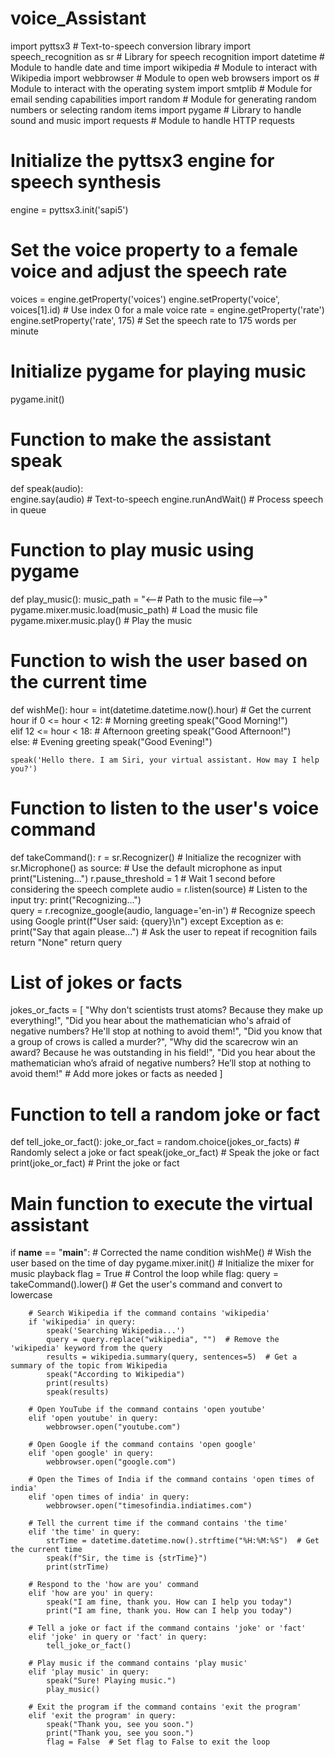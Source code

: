 # voice_Assistant
import pyttsx3  # Text-to-speech conversion library
import speech_recognition as sr  # Library for speech recognition
import datetime  # Module to handle date and time
import wikipedia  # Module to interact with Wikipedia
import webbrowser  # Module to open web browsers
import os  # Module to interact with the operating system
import smtplib  # Module for email sending capabilities
import random  # Module for generating random numbers or selecting random items
import pygame  # Library to handle sound and music
import requests  # Module to handle HTTP requests

# Initialize the pyttsx3 engine for speech synthesis
engine = pyttsx3.init('sapi5')

# Set the voice property to a female voice and adjust the speech rate
voices = engine.getProperty('voices')
engine.setProperty('voice', voices[1].id)  # Use index 0 for a male voice
rate = engine.getProperty('rate')
engine.setProperty('rate', 175)  # Set the speech rate to 175 words per minute

# Initialize pygame for playing music
pygame.init()

# Function to make the assistant speak
def speak(audio):   
    engine.say(audio)  # Text-to-speech
    engine.runAndWait()  # Process speech in queue

# Function to play music using pygame
def play_music():
    music_path = "<--# Path to the music file-->"
    pygame.mixer.music.load(music_path)  # Load the music file
    pygame.mixer.music.play()  # Play the music

# Function to wish the user based on the current time
def wishMe():
    hour = int(datetime.datetime.now().hour)  # Get the current hour
    if 0 <= hour < 12:  # Morning greeting
        speak("Good Morning!")    
    elif 12 <= hour < 18:  # Afternoon greeting
        speak("Good Afternoon!")       
    else:  # Evening greeting
        speak("Good Evening!")      

    speak('Hello there. I am Siri, your virtual assistant. How may I help you?')

# Function to listen to the user's voice command
def takeCommand():
    r = sr.Recognizer()  # Initialize the recognizer
    with sr.Microphone() as source:  # Use the default microphone as input
        print("Listening...")
        r.pause_threshold = 1  # Wait 1 second before considering the speech complete
        audio = r.listen(source)  # Listen to the input
        try:
            print("Recognizing...")    
            query = r.recognize_google(audio, language='en-in')  # Recognize speech using Google
            print(f"User said: {query}\n")
        except Exception as e:
            print("Say that again please...")  # Ask the user to repeat if recognition fails
            return "None"
        return query

# List of jokes or facts
jokes_or_facts = [
    "Why don't scientists trust atoms? Because they make up everything!",
    "Did you hear about the mathematician who's afraid of negative numbers? He'll stop at nothing to avoid them!",
    "Did you know that a group of crows is called a murder?",
    "Why did the scarecrow win an award? Because he was outstanding in his field!",
    "Did you hear about the mathematician who’s afraid of negative numbers? He’ll stop at nothing to avoid them!"
    # Add more jokes or facts as needed
]

# Function to tell a random joke or fact
def tell_joke_or_fact():
    joke_or_fact = random.choice(jokes_or_facts)  # Randomly select a joke or fact
    speak(joke_or_fact)  # Speak the joke or fact
    print(joke_or_fact)  # Print the joke or fact

# Main function to execute the virtual assistant
if __name__ == "__main__":  # Corrected the name condition
    wishMe()  # Wish the user based on the time of day
    pygame.mixer.init()  # Initialize the mixer for music playback
    flag = True  # Control the loop
    while flag:
        query = takeCommand().lower()  # Get the user's command and convert to lowercase
        
        # Search Wikipedia if the command contains 'wikipedia'
        if 'wikipedia' in query:
            speak('Searching Wikipedia...')
            query = query.replace("wikipedia", "")  # Remove the 'wikipedia' keyword from the query
            results = wikipedia.summary(query, sentences=5)  # Get a summary of the topic from Wikipedia
            speak("According to Wikipedia")
            print(results)
            speak(results)
        
        # Open YouTube if the command contains 'open youtube'
        elif 'open youtube' in query:
            webbrowser.open("youtube.com")
        
        # Open Google if the command contains 'open google'
        elif 'open google' in query:
            webbrowser.open("google.com")
        
        # Open the Times of India if the command contains 'open times of india'
        elif 'open times of india' in query:
            webbrowser.open("timesofindia.indiatimes.com")
        
        # Tell the current time if the command contains 'the time'
        elif 'the time' in query:
            strTime = datetime.datetime.now().strftime("%H:%M:%S")  # Get the current time
            speak(f"Sir, the time is {strTime}")
            print(strTime)
        
        # Respond to the 'how are you' command
        elif 'how are you' in query:
            speak("I am fine, thank you. How can I help you today")
            print("I am fine, thank you. How can I help you today")
        
        # Tell a joke or fact if the command contains 'joke' or 'fact'
        elif 'joke' in query or 'fact' in query: 
            tell_joke_or_fact()
        
        # Play music if the command contains 'play music'
        elif 'play music' in query:
            speak("Sure! Playing music.")
            play_music()
        
        # Exit the program if the command contains 'exit the program'
        elif 'exit the program' in query:
            speak("Thank you, see you soon.")
            print("Thank you, see you soon.")
            flag = False  # Set flag to False to exit the loop
